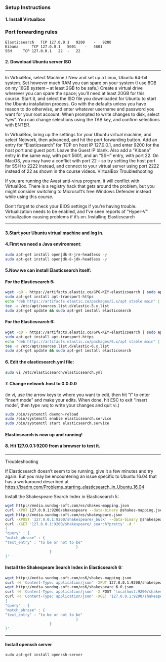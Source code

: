 ### Setup Instructions
#### 1. Install Virtualbox 
### Port forwarding rules
	Elasticsearch	TCP	127.0.0.1	9200	-	9200
	Kibana		TCP	127.0.0.1	5601	-	5601
	SSH		TCP	127.0.0.1	22	-	22

#### 2. Download Ubuntu server ISO
***
In VirtualBox, select Machine / New and set up a Linux, Ubuntu 64-bit system. Set however much RAM you can spare on your system (I use 8GB on my 16GB system – at least 2GB to be safe.) Create a virtual drive wherever you can spare the space; you’ll need at least 20GB for this course. Start it, and select the ISO file you downloaded for Ubuntu to start the Ubuntu installation process. Go with the defaults unless you have reason to do otherwise, and enter whatever username and password you want for your root account. When prompted to write changes to disk, select “yes”. You can change selections using the TAB key, and confirm selections with ENTER.

In VirtualBox, bring up the settings for your Ubuntu virtual machine, and select Network, then advanced, and hit the port forwarding button.  Add an entry for “Elasticsearch” for TCP on host IP 127.0.0.1, and enter 9200 for the host port and guest port. Leave the Guest IP blank. Also add a “Kibana” entry in the same way, with port 5601, and an “SSH” entry, with port 22. On MacOS, you may have a conflict with port 22 – so try setting the host port for SSH to 2222 instead, and connect to your virtual server using port 2222 instead of 22 as shown in the course videos.
VirtualBox Troubleshooting

If you are running the Avast anti-virus program, it will conflict with VirtualBox. There is a registry hack that gets around the problem, but you might consider switching to Microsoft’s free Windows Defender instead while using this course.

Don’t forget to check your BIOS settings if you’re having trouble. Virtualization needs to be enabled, and I’ve seen reports of “Hyper-V” virtualization causing problems if it’s on.
Installing Elasticsearch
***
#### 3.Start your Ubuntu virtual machine and log in.

#### 4.First we need a Java environment:
```bash
sudo apt-get install openjdk-8-jre-headless -y
sudo apt-get install openjdk-8-jdk-headless -y
```
#### 5.Now we can install Elasticsearch itself:

#### For the Elasticsearch 5:
```bash
wget -qO - https://artifacts.elastic.co/GPG-KEY-elasticsearch | sudo apt-key add -
sudo apt-get install apt-transport-https
echo "deb https://artifacts.elastic.co/packages/5.x/apt stable main" | sudo
tee -a /etc/apt/sources.list.d/elastic-5.x.list
sudo apt-get update && sudo apt-get install elasticsearch
```
#### For the Elasticsearch 6:
```bash
wget -qO - https://artifacts.elastic.co/GPG-KEY-elasticsearch | sudo apt-key add -
sudo apt-get install apt-transport-https
echo "deb https://artifacts.elastic.co/packages/6.x/apt stable main" | sudo
tee -a /etc/apt/sources.list.d/elastic-6.x.list
sudo apt-get update && sudo apt-get install elasticsearch
```
#### 6. Edit the elasticsearch.yml file:
```bash
sudo vi /etc/elasticsearch/elasticsearch.yml
```
#### 7. Change network.host to 0.0.0.0 
(in vi, use the arrow keys to where you want to edit, then hit “i” to enter “insert mode” and make your edits. When done, hit ESC to exit “insert mode”, then type :wq to write your changes and quit vi.)
```bash
sudo /bin/systemctl daemon-reload
sudo /bin/systemctl enable elasticsearch.service
sudo /bin/systemctl start elasticsearch.service
```
#### Elasticsearch is now up and running!

#### 8. Hit 127.0.0.1:9200 from a browser to test it.
***
Troubleshooting

If Elasticsearch doesn’t seem to be running, give it a few minutes and try again. But you may be encountering an issue specific to Ubuntu 16.04 that has a workaround described at https://lxadm.com/Problems_starting_elasticsearch_in_Ubuntu_16.04

Install the Shakespeare Search Index in Elasticsearch 5:
```bash
wget http://media.sundog-soft.com/es/shakes-mapping.json
curl -XPUT 127.0.0.1:9200/shakespeare --data-binary @shakes-mapping.json
wget http://media.sundog-soft.com/es/shakespeare.json
curl -XPOST '127.0.0.1:9200/shakespeare/_bulk' --data-binary @shakespeare.json   
curl -XGET '127.0.0.1:9200/shakespeare/_search?pretty' -d '
{
"query" : {
"match_phrase" : {
"text_entry" : "to be or not to be"
								}
					}
}'
```
#### Install the Shakespeare Search Index in Elasticsearch 6:
```bash
wget http://media.sundog-soft.com/es6/shakes-mapping.json
curl -H 'Content-Type: application/json' -XPUT 127.0.0.1:9200/shakespeare --data-binary @shakes-mapping.json
wget http://media.sundog-soft.com/es6/shakespeare_6.0.json
curl -H 'Content-Type: application/json' -X POST 'localhost:9200/shakespeare/doc/_bulk?pretty' --data-binary  @shakespeare_6.0.json   
curl -H 'Content-Type: application/json' -XGET '127.0.0.1:9200/shakespeare/_search?pretty' -d '
{
"query" : {
"match_phrase" : {
"text_entry" : "to be or not to be"
								}
					}
}'
```
***
#### Install openssh server
`sudo apt-get install openssh-server`
